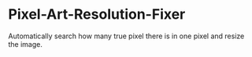 # Pixel-Art-Resolution-Fixer
 Automatically search how many true pixel there is in one pixel and resize the image.
